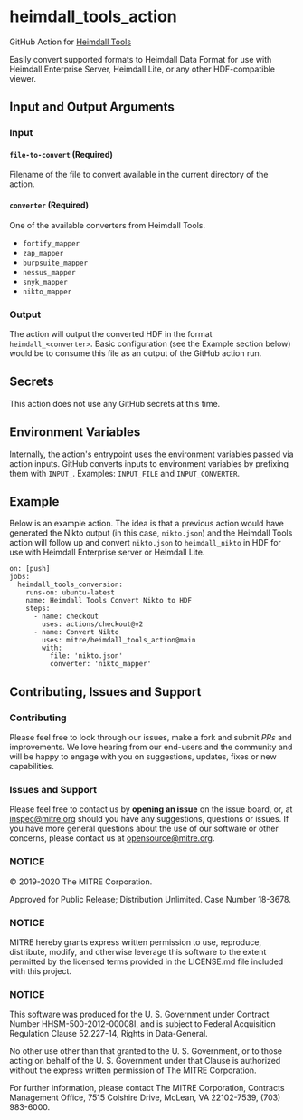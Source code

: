 # heimdall_tools_action
GitHub Action for [Heimdall Tools](https://github.com/mitre/heimdall_tools)

Easily convert supported formats to Heimdall Data Format for use with Heimdall Enterprise Server, Heimdall Lite, or any other HDF-compatible viewer.


## Input and Output Arguments
### Input
#### `file-to-convert` (Required)

Filename of the file to convert available in the current directory of the action.

#### `converter` (Required)

One of the available converters from Heimdall Tools.

* `fortify_mapper`
* `zap_mapper`
* `burpsuite_mapper`
* `nessus_mapper`
* `snyk_mapper`
* `nikto_mapper`

### Output

The action will output the converted HDF in the format `heimdall_<converter>`. Basic configuration (see the Example section below) would be to consume this file as an output of the GitHub action run.

## Secrets

This action does not use any GitHub secrets at this time.

## Environment Variables

Internally, the action's entrypoint uses the environment variables passed via action inputs. GitHub converts inputs to environment variables by prefixing them with `INPUT_`. Examples: `INPUT_FILE` and `INPUT_CONVERTER`.

## Example

Below is an example action. The idea is that a previous action would have generated the Nikto output (in this case, `nikto.json`) and the Heimdall Tools action will follow up and convert `nikto.json` to `heimdall_nikto` in HDF for use with Heimdall Enterprise server or Heimdall Lite.

```
on: [push]
jobs:
  heimdall_tools_conversion:
    runs-on: ubuntu-latest
    name: Heimdall Tools Convert Nikto to HDF
    steps:
      - name: checkout
        uses: actions/checkout@v2
      - name: Convert Nikto
        uses: mitre/heimdall_tools_action@main
        with:
          file: 'nikto.json'
          converter: 'nikto_mapper'
```

## Contributing, Issues and Support

### Contributing

Please feel free to look through our issues, make a fork and submit _PRs_ and improvements. We love hearing from our end-users and the community and will be happy to engage with you on suggestions, updates, fixes or new capabilities.

### Issues and Support

Please feel free to contact us by **opening an issue** on the issue board, or, at [inspec@mitre.org](mailto:inspec@mitre.org) should you have any suggestions, questions or issues. If you have more general questions about the use of our software or other concerns, please contact us at [opensource@mitre.org](mailto:opensource@mitre.org).

### NOTICE

© 2019-2020 The MITRE Corporation.

Approved for Public Release; Distribution Unlimited. Case Number 18-3678.

### NOTICE

MITRE hereby grants express written permission to use, reproduce, distribute, modify, and otherwise leverage this software to the extent permitted by the licensed terms provided in the LICENSE.md file included with this project.

### NOTICE

This software was produced for the U. S. Government under Contract Number HHSM-500-2012-00008I, and is subject to Federal Acquisition Regulation Clause 52.227-14, Rights in Data-General.

No other use other than that granted to the U. S. Government, or to those acting on behalf of the U. S. Government under that Clause is authorized without the express written permission of The MITRE Corporation.

For further information, please contact The MITRE Corporation, Contracts Management Office, 7515 Colshire Drive, McLean, VA 22102-7539, (703) 983-6000.
